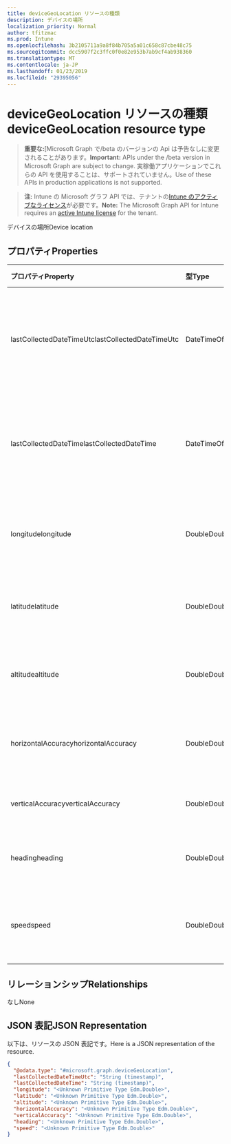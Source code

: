 ```yaml
---
title: deviceGeoLocation リソースの種類
description: デバイスの場所
localization_priority: Normal
author: tfitzmac
ms.prod: Intune
ms.openlocfilehash: 3b2105711a9a8f84b705a5a01c658c87cbe48c75
ms.sourcegitcommit: dcc5907f2c3ffc0f0e82e953b7ab9cf4ab938360
ms.translationtype: MT
ms.contentlocale: ja-JP
ms.lasthandoff: 01/23/2019
ms.locfileid: "29395056"
---
```

# <a name="devicegeolocation-resource-type"></a><span data-ttu-id="95535-103">deviceGeoLocation リソースの種類</span><span class="sxs-lookup"><span data-stu-id="95535-103">deviceGeoLocation resource type</span></span>

> <span data-ttu-id="95535-104">**重要な:**[Microsoft Graph で/beta のバージョンの Api は予告なしに変更されることがあります。</span><span class="sxs-lookup"><span data-stu-id="95535-104">**Important:** APIs under the /beta version in Microsoft Graph are subject to change.</span></span> <span data-ttu-id="95535-105">実稼働アプリケーションでこれらの API を使用することは、サポートされていません。</span><span class="sxs-lookup"><span data-stu-id="95535-105">Use of these APIs in production applications is not supported.</span></span>

> <span data-ttu-id="95535-106">**注:** Intune の Microsoft グラフ API では、テナントの[Intune のアクティブなライセンス](https://go.microsoft.com/fwlink/?linkid=839381)が必要です。</span><span class="sxs-lookup"><span data-stu-id="95535-106">**Note:** The Microsoft Graph API for Intune requires an [active Intune license](https://go.microsoft.com/fwlink/?linkid=839381) for the tenant.</span></span>

<span data-ttu-id="95535-107">デバイスの場所</span><span class="sxs-lookup"><span data-stu-id="95535-107">Device location</span></span>

## <a name="properties"></a><span data-ttu-id="95535-108">プロパティ</span><span class="sxs-lookup"><span data-stu-id="95535-108">Properties</span></span>
|<span data-ttu-id="95535-109">プロパティ</span><span class="sxs-lookup"><span data-stu-id="95535-109">Property</span></span>|<span data-ttu-id="95535-110">型</span><span class="sxs-lookup"><span data-stu-id="95535-110">Type</span></span>|<span data-ttu-id="95535-111">説明</span><span class="sxs-lookup"><span data-stu-id="95535-111">Description</span></span>|
|:---|:---|:---|
|<span data-ttu-id="95535-112">lastCollectedDateTimeUtc</span><span class="sxs-lookup"><span data-stu-id="95535-112">lastCollectedDateTimeUtc</span></span>|<span data-ttu-id="95535-113">DateTimeOffset</span><span class="sxs-lookup"><span data-stu-id="95535-113">DateTimeOffset</span></span>|<span data-ttu-id="95535-114">場所が記録された、UTC を基準とする時刻</span><span class="sxs-lookup"><span data-stu-id="95535-114">Time at which location was recorded, relative to UTC</span></span>|
|<span data-ttu-id="95535-115">lastCollectedDateTime</span><span class="sxs-lookup"><span data-stu-id="95535-115">lastCollectedDateTime</span></span>|<span data-ttu-id="95535-116">DateTimeOffset</span><span class="sxs-lookup"><span data-stu-id="95535-116">DateTimeOffset</span></span>|<span data-ttu-id="95535-117">場所が記録された、UTC を基準とする時刻</span><span class="sxs-lookup"><span data-stu-id="95535-117">Time at which location was recorded, relative to UTC</span></span>|
|<span data-ttu-id="95535-118">longitude</span><span class="sxs-lookup"><span data-stu-id="95535-118">longitude</span></span>|<span data-ttu-id="95535-119">Double</span><span class="sxs-lookup"><span data-stu-id="95535-119">Double</span></span>|<span data-ttu-id="95535-120">デバイスの場所の経度座標</span><span class="sxs-lookup"><span data-stu-id="95535-120">Longitude coordinate of the device's location</span></span>|
|<span data-ttu-id="95535-121">latitude</span><span class="sxs-lookup"><span data-stu-id="95535-121">latitude</span></span>|<span data-ttu-id="95535-122">Double</span><span class="sxs-lookup"><span data-stu-id="95535-122">Double</span></span>|<span data-ttu-id="95535-123">デバイスの場所の緯度座標</span><span class="sxs-lookup"><span data-stu-id="95535-123">Latitude coordinate of the device's location</span></span>|
|<span data-ttu-id="95535-124">altitude</span><span class="sxs-lookup"><span data-stu-id="95535-124">altitude</span></span>|<span data-ttu-id="95535-125">Double</span><span class="sxs-lookup"><span data-stu-id="95535-125">Double</span></span>|<span data-ttu-id="95535-126">海抜標高 (メートル単位)</span><span class="sxs-lookup"><span data-stu-id="95535-126">Altitude, given in meters above sea level</span></span>|
|<span data-ttu-id="95535-127">horizontalAccuracy</span><span class="sxs-lookup"><span data-stu-id="95535-127">horizontalAccuracy</span></span>|<span data-ttu-id="95535-128">Double</span><span class="sxs-lookup"><span data-stu-id="95535-128">Double</span></span>|<span data-ttu-id="95535-129">経度と緯度の精度 (メートル単位)</span><span class="sxs-lookup"><span data-stu-id="95535-129">Accuracy of longitude and latitude in meters</span></span>|
|<span data-ttu-id="95535-130">verticalAccuracy</span><span class="sxs-lookup"><span data-stu-id="95535-130">verticalAccuracy</span></span>|<span data-ttu-id="95535-131">Double</span><span class="sxs-lookup"><span data-stu-id="95535-131">Double</span></span>|<span data-ttu-id="95535-132">標高の精度 (メートル単位)</span><span class="sxs-lookup"><span data-stu-id="95535-132">Accuracy of altitude in meters</span></span>|
|<span data-ttu-id="95535-133">heading</span><span class="sxs-lookup"><span data-stu-id="95535-133">heading</span></span>|<span data-ttu-id="95535-134">Double</span><span class="sxs-lookup"><span data-stu-id="95535-134">Double</span></span>|<span data-ttu-id="95535-135">真北を基準とする方角</span><span class="sxs-lookup"><span data-stu-id="95535-135">Heading in degrees from true north</span></span>|
|<span data-ttu-id="95535-136">speed</span><span class="sxs-lookup"><span data-stu-id="95535-136">speed</span></span>|<span data-ttu-id="95535-137">Double</span><span class="sxs-lookup"><span data-stu-id="95535-137">Double</span></span>|<span data-ttu-id="95535-138">デバイスの移動速度 (m/秒)</span><span class="sxs-lookup"><span data-stu-id="95535-138">Speed the device is traveling in meters per second</span></span>|

## <a name="relationships"></a><span data-ttu-id="95535-139">リレーションシップ</span><span class="sxs-lookup"><span data-stu-id="95535-139">Relationships</span></span>
<span data-ttu-id="95535-140">なし</span><span class="sxs-lookup"><span data-stu-id="95535-140">None</span></span>

## <a name="json-representation"></a><span data-ttu-id="95535-141">JSON 表記</span><span class="sxs-lookup"><span data-stu-id="95535-141">JSON Representation</span></span>
<span data-ttu-id="95535-142">以下は、リソースの JSON 表記です。</span><span class="sxs-lookup"><span data-stu-id="95535-142">Here is a JSON representation of the resource.</span></span>
<!-- {
  "blockType": "resource",
  "@odata.type": "microsoft.graph.deviceGeoLocation"
}
-->
``` json
{
  "@odata.type": "#microsoft.graph.deviceGeoLocation",
  "lastCollectedDateTimeUtc": "String (timestamp)",
  "lastCollectedDateTime": "String (timestamp)",
  "longitude": "<Unknown Primitive Type Edm.Double>",
  "latitude": "<Unknown Primitive Type Edm.Double>",
  "altitude": "<Unknown Primitive Type Edm.Double>",
  "horizontalAccuracy": "<Unknown Primitive Type Edm.Double>",
  "verticalAccuracy": "<Unknown Primitive Type Edm.Double>",
  "heading": "<Unknown Primitive Type Edm.Double>",
  "speed": "<Unknown Primitive Type Edm.Double>"
}
```




